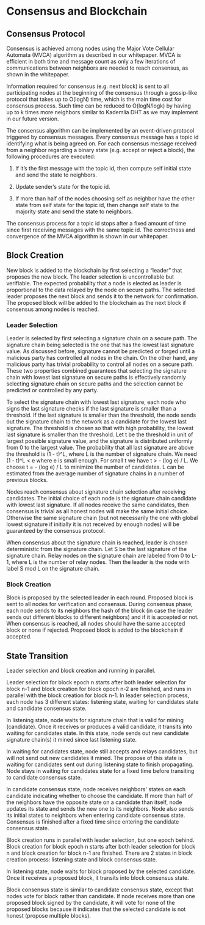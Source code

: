 # Consensus and Blockchain

## Consensus Protocol

Consensus is achieved among nodes using the Major Vote Cellular
Automata (MVCA) algorithm as described in our whitepaper. MVCA is
efficient in both time and message count as only a few iterations of
communications between neighbors are needed to reach consensus, as
shown in the whitepaper.

Information required for consensus (e.g. next block) is sent to all
participating nodes at the beginning of the consensus through a
gossip-like protocol that takes up to O(logN) time, which is the main
time cost for consensus process. Such time can be reduced to
O(logN/logk) by having up to k times more neighbors similar to
Kademlia DHT as we may implement in our future version.

The consensus algorithm can be implemented by an event-driven protocol
triggered by consensus messages. Every consensus message has a topic
id identifying what is being agreed on. For each consensus message
received from a neighbor regarding a binary state (e.g. accept or
reject a block), the following procedures are executed:

1. If it’s the first message with the topic id, then compute self
initial state and send the state to neighbors.

2. Update sender’s state for the topic id.

3. If more than half of the nodes choosing self as neighbor have the
other state from self state for the topic id, then change self state
to the majority state and send the state to neighbors.

The consensus process for a topic id stops after a fixed amount of
time since first receiving messages with the same topic id. The
correctness and convergence of the MVCA algorithm is shown in our
whitepaper.

## Block Creation

New block is added to the blockchain by first selecting a “leader”
that proposes the new block. The leader selection is uncontrollable
but verifiable. The expected probability that a node is elected as
leader is proportional to the data relayed by the node on secure
paths. The selected leader proposes the next block and sends it to the
network for confirmation. The proposed block will be added to the
blockchain as the next block if consensus among nodes is reached.

### Leader Selection

Leader is selected by first selecting a signature chain on a secure
path. The signature chain being selected is the one that has the
lowest last signature value. As discussed before, signature cannot be
predicted or forged until a malicious party has controlled all nodes
in the chain. On the other hand, any malicious party has trivial
probability to control all nodes on a secure path. These two
properties combined guarantees that selecting the signature chain with
lowest last signature on secure paths is effectively randomly
selecting signature chain on secure paths and the selection cannot be
predicted or controlled by any party.

To select the signature chain with lowest last signature, each node
who signs the last signature checks if the last signature is smaller
than a threshold. If the last signature is smaller than the threshold,
the node sends out the signature chain to the network as a candidate
for the lowest last signature. The threshold is chosen so that with
high probability, the lowest last signature is smaller than the
threshold. Let t be the threshold in unit of largest possible
signature value, and the signature is distributed uniformly from 0 to
the largest value. The probability that all last signature are above
the threshold is (1 - t)^L, where L is the number of signature
chain. We need (1 - t)^L < e where e is small enough. For small t we
have t > - (log e) / L. We choose t = - (log e) / L to minimize the
number of candidates. L can be estimated from the average number of
signature chains in a number of previous blocks.

Nodes reach consensus about signature chain selection after receiving
candidates. The initial choice of each node is the signature chain
candidate with lowest last signature. If all nodes receive the same
candidates, then consensus is trivial as all honest nodes will make
the same initial choice. Otherwise the same signature chain (but not
necessarily the one with global lowest signature if initially it is
not received by enough nodes) will be guaranteed by the consensus
protocol.

When consensus about the signature chain is reached, leader is chosen
deterministic from the signature chain. Let S be the last signature of
the signature chain. Relay nodes on the signature chain are labeled
from 0 to L-1, where L is the number of relay nodes. Then the leader
is the node with label S mod L on the signature chain.

### Block Creation

Block is proposed by the selected leader in each round. Proposed block
is sent to all nodes for verification and consensus. During consensus
phase, each node sends to its neighbors the hash of the block (in case
the leader sends out different blocks to different neighbors) and if
it is accepted or not. When consensus is reached, all nodes should
have the same accepted block or none if rejected. Proposed block is
added to the blockchain if accepted.

## State Transition

Leader selection and block creation and running in parallel.

Leader selection for block epoch n starts after both leader selection
for block n-1 and block creation for block opoch n-2 are finished, and
runs in parallel with the block creation for block n-1. In leader
selection process, each node has 3 different states: listening state,
waiting for candidates state and candidate consensus state.

In listening state, node waits for signature chain that is valid for
mining (candidate). Once it receives or produces a valid candidate, it
transits into waiting for candidates state. In this state, node sends
out new candidate signature chain(s) it mined since last listening
state.

In waiting for candidates state, node still accepts and relays
candidates, but will not send out new candidates it mined. The propose
of this state is waiting for candidates sent out during listening
state to finish propagating. Node stays in waiting for candidates
state for a fixed time before transiting to candidate consensus state.

In candidate consensus state, node receives neighbors' states on each
candidate indicating whether to choose the candidate. If more than
half of the neighbors have the opposite state on a candidate than
itself, node updates its state and sends the new one to its
neighbors. Node also sends its initial states to neighbors when
entering candidate consensus state. Consensus is finished after a
fixed time since entering the candidate consensus state.

Block creation runs in parallel with leader selection, but one epoch
behind. Block creation for block epoch n starts after both leader
selection for block n and block creation for block n-1 are
finished. There are 2 states in block creation process: listening
state and block consensus state.

In listening state, node waits for block proposed by the selected
candidate. Once it receives a proposed block, it transits into block
consensus state.

Block consensus state is similar to candidate consensus state, except
that nodes vote for block rather than candidate. If node receives more
than one proposed block signed by the candidate, it will vote for none
of the proposed blocks because it indicates that the selected
candidate is not honest (propose multiple blocks).
